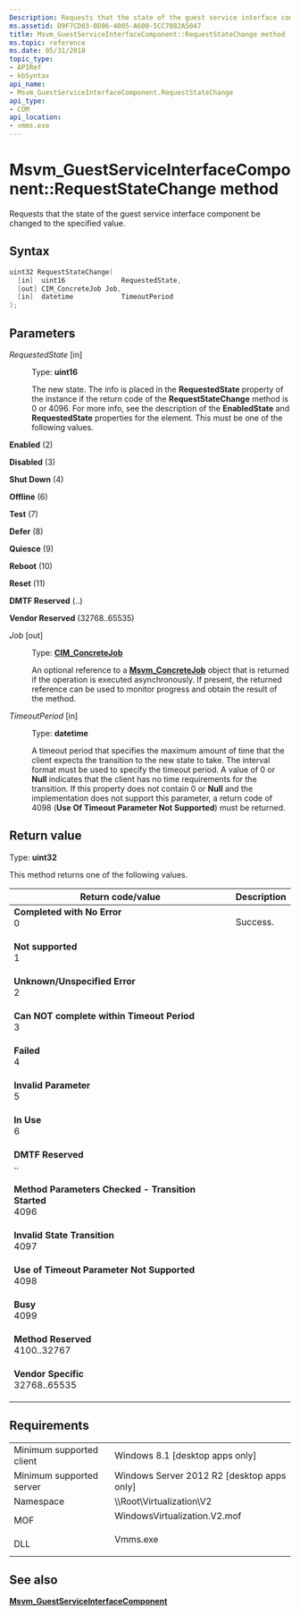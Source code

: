 ```yaml
---
Description: Requests that the state of the guest service interface component be changed to the specified value.
ms.assetid: D9F7CD03-0D86-4005-A600-5CC7082A5047
title: Msvm_GuestServiceInterfaceComponent::RequestStateChange method
ms.topic: reference
ms.date: 05/31/2018
topic_type: 
- APIRef
- kbSyntax
api_name: 
- Msvm_GuestServiceInterfaceComponent.RequestStateChange
api_type: 
- COM
api_location: 
- vmms.exe
---
```


# Msvm\_GuestServiceInterfaceComponent::RequestStateChange method

Requests that the state of the guest service interface component be changed to the specified value.

## Syntax


```C++
uint32 RequestStateChange(
  [in]  uint16              RequestedState,
  [out] CIM_ConcreteJob Job,
  [in]  datetime            TimeoutPeriod
);
```



## Parameters

<dl> <dt>

*RequestedState* \[in\]
</dt> <dd>

Type: **uint16**

The new state. The info is placed in the **RequestedState** property of the instance if the return code of the **RequestStateChange** method is 0 or 4096. For more info, see the description of the **EnabledState** and **RequestedState** properties for the element. This must be one of the following values.

<dt>

<span id="Enabled"></span><span id="enabled"></span><span id="ENABLED"></span>

**Enabled** (2)


</dt> <dd></dd> <dt>

<span id="Disabled"></span><span id="disabled"></span><span id="DISABLED"></span>

**Disabled** (3)


</dt> <dd></dd> <dt>

<span id="Shut_Down"></span><span id="shut_down"></span><span id="SHUT_DOWN"></span>

**Shut Down** (4)


</dt> <dd></dd> <dt>

<span id="Offline"></span><span id="offline"></span><span id="OFFLINE"></span>

**Offline** (6)


</dt> <dd></dd> <dt>

<span id="Test"></span><span id="test"></span><span id="TEST"></span>

**Test** (7)


</dt> <dd></dd> <dt>

<span id="Defer"></span><span id="defer"></span><span id="DEFER"></span>

**Defer** (8)


</dt> <dd></dd> <dt>

<span id="Quiesce"></span><span id="quiesce"></span><span id="QUIESCE"></span>

**Quiesce** (9)


</dt> <dd></dd> <dt>

<span id="Reboot"></span><span id="reboot"></span><span id="REBOOT"></span>

**Reboot** (10)


</dt> <dd></dd> <dt>

<span id="Reset"></span><span id="reset"></span><span id="RESET"></span>

**Reset** (11)


</dt> <dd></dd> <dt>

<span id="DMTF_Reserved"></span><span id="dmtf_reserved"></span><span id="DMTF_RESERVED"></span>

**DMTF Reserved** (..)


</dt> <dd></dd> <dt>

<span id="Vendor_Reserved"></span><span id="vendor_reserved"></span><span id="VENDOR_RESERVED"></span>

**Vendor Reserved** (32768..65535)


</dt> <dd></dd> </dl> </dd> <dt>

*Job* \[out\]
</dt> <dd>

Type: **[**CIM\_ConcreteJob**](/previous-versions//cc136808(v=vs.85))**

An optional reference to a [**Msvm\_ConcreteJob**](msvm-concretejob.md) object that is returned if the operation is executed asynchronously. If present, the returned reference can be used to monitor progress and obtain the result of the method.

</dd> <dt>

*TimeoutPeriod* \[in\]
</dt> <dd>

Type: **datetime**

A timeout period that specifies the maximum amount of time that the client expects the transition to the new state to take. The interval format must be used to specify the timeout period. A value of 0 or **Null** indicates that the client has no time requirements for the transition. If this property does not contain 0 or **Null** and the implementation does not support this parameter, a return code of 4098 (**Use Of Timeout Parameter Not Supported**) must be returned.

</dd> </dl>

## Return value

Type: **uint32**

This method returns one of the following values.



| Return code/value                                                                                                                                                                       | Description         |
|-----------------------------------------------------------------------------------------------------------------------------------------------------------------------------------------|---------------------|
| <dl> <dt>**Completed with No Error**</dt> <dt>0</dt> </dl>                           | Success.<br/> |
| <dl> <dt>**Not supported**</dt> <dt>1</dt> </dl>                                     |                     |
| <dl> <dt>**Unknown/Unspecified Error**</dt> <dt>2</dt> </dl>                         |                     |
| <dl> <dt>**Can NOT complete within Timeout Period**</dt> <dt>3</dt> </dl>            |                     |
| <dl> <dt>**Failed**</dt> <dt>4</dt> </dl>                                            |                     |
| <dl> <dt>**Invalid Parameter**</dt> <dt>5</dt> </dl>                                 |                     |
| <dl> <dt>**In Use**</dt> <dt>6</dt> </dl>                                            |                     |
| <dl> <dt>**DMTF Reserved**</dt> <dt>..</dt> </dl>                                    |                     |
| <dl> <dt>**Method Parameters Checked - Transition Started**</dt> <dt>4096</dt> </dl> |                     |
| <dl> <dt>**Invalid State Transition**</dt> <dt>4097</dt> </dl>                       |                     |
| <dl> <dt>**Use of Timeout Parameter Not Supported**</dt> <dt>4098</dt> </dl>         |                     |
| <dl> <dt>**Busy**</dt> <dt>4099</dt> </dl>                                           |                     |
| <dl> <dt>**Method Reserved**</dt> <dt>4100..32767</dt> </dl>                         |                     |
| <dl> <dt>**Vendor Specific**</dt> <dt>32768..65535</dt> </dl>                        |                     |



 

## Requirements



|                                     |                                                                                                         |
|-------------------------------------|---------------------------------------------------------------------------------------------------------|
| Minimum supported client<br/> | Windows 8.1 \[desktop apps only\]<br/>                                                            |
| Minimum supported server<br/> | Windows Server 2012 R2 \[desktop apps only\]<br/>                                                 |
| Namespace<br/>                | \\\\Root\\Virtualization\\V2<br/>                                                                 |
| MOF<br/>                      | <dl> <dt>WindowsVirtualization.V2.mof</dt> </dl> |
| DLL<br/>                      | <dl> <dt>Vmms.exe</dt> </dl>                     |



## See also

<dl> <dt>

[**Msvm\_GuestServiceInterfaceComponent**](msvm-guestserviceinterfacecomponent.md)
</dt> </dl>

 

